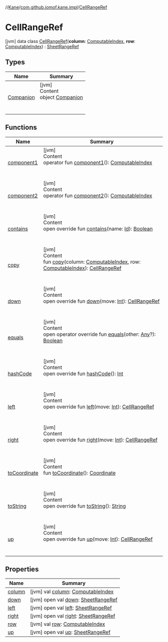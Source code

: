 //[Kane](../../index.md)/[com.github.jomof.kane.impl](../index.md)/[CellRangeRef](index.md)



# CellRangeRef  
 [jvm] data class [CellRangeRef](index.md)(**column**: [ComputableIndex](../-computable-index/index.md), **row**: [ComputableIndex](../-computable-index/index.md)) : [SheetRangeRef](../-sheet-range-ref/index.md)   


## Types  
  
|  Name|  Summary| 
|---|---|
| <a name="com.github.jomof.kane.impl/CellRangeRef.Companion///PointingToDeclaration/"></a>[Companion](-companion/index.md)| <a name="com.github.jomof.kane.impl/CellRangeRef.Companion///PointingToDeclaration/"></a>[jvm]  <br>Content  <br>object [Companion](-companion/index.md)  <br><br><br>


## Functions  
  
|  Name|  Summary| 
|---|---|
| <a name="com.github.jomof.kane.impl/CellRangeRef/component1/#/PointingToDeclaration/"></a>[component1](component1.md)| <a name="com.github.jomof.kane.impl/CellRangeRef/component1/#/PointingToDeclaration/"></a>[jvm]  <br>Content  <br>operator fun [component1](component1.md)(): [ComputableIndex](../-computable-index/index.md)  <br><br><br>
| <a name="com.github.jomof.kane.impl/CellRangeRef/component2/#/PointingToDeclaration/"></a>[component2](component2.md)| <a name="com.github.jomof.kane.impl/CellRangeRef/component2/#/PointingToDeclaration/"></a>[jvm]  <br>Content  <br>operator fun [component2](component2.md)(): [ComputableIndex](../-computable-index/index.md)  <br><br><br>
| <a name="com.github.jomof.kane.impl/CellRangeRef/contains/#kotlin.Any/PointingToDeclaration/"></a>[contains](contains.md)| <a name="com.github.jomof.kane.impl/CellRangeRef/contains/#kotlin.Any/PointingToDeclaration/"></a>[jvm]  <br>Content  <br>open override fun [contains](contains.md)(name: [Id](../index.md#%5Bcom.github.jomof.kane.impl%2FId%2F%2F%2FPointingToDeclaration%2F%5D%2FClasslikes%2F-1565197970)): [Boolean](https://kotlinlang.org/api/latest/jvm/stdlib/kotlin/-boolean/index.html)  <br><br><br>
| <a name="com.github.jomof.kane.impl/CellRangeRef/copy/#com.github.jomof.kane.impl.ComputableIndex#com.github.jomof.kane.impl.ComputableIndex/PointingToDeclaration/"></a>[copy](copy.md)| <a name="com.github.jomof.kane.impl/CellRangeRef/copy/#com.github.jomof.kane.impl.ComputableIndex#com.github.jomof.kane.impl.ComputableIndex/PointingToDeclaration/"></a>[jvm]  <br>Content  <br>fun [copy](copy.md)(column: [ComputableIndex](../-computable-index/index.md), row: [ComputableIndex](../-computable-index/index.md)): [CellRangeRef](index.md)  <br><br><br>
| <a name="com.github.jomof.kane.impl/CellRangeRef/down/#kotlin.Int/PointingToDeclaration/"></a>[down](down.md)| <a name="com.github.jomof.kane.impl/CellRangeRef/down/#kotlin.Int/PointingToDeclaration/"></a>[jvm]  <br>Content  <br>open override fun [down](down.md)(move: [Int](https://kotlinlang.org/api/latest/jvm/stdlib/kotlin/-int/index.html)): [CellRangeRef](index.md)  <br><br><br>
| <a name="kotlin/Any/equals/#kotlin.Any?/PointingToDeclaration/"></a>[equals](../../com.github.jomof.kane.impl.visitor/-difference-visitor/index.md#%5Bkotlin%2FAny%2Fequals%2F%23kotlin.Any%3F%2FPointingToDeclaration%2F%5D%2FFunctions%2F-1565197970)| <a name="kotlin/Any/equals/#kotlin.Any?/PointingToDeclaration/"></a>[jvm]  <br>Content  <br>open operator override fun [equals](../../com.github.jomof.kane.impl.visitor/-difference-visitor/index.md#%5Bkotlin%2FAny%2Fequals%2F%23kotlin.Any%3F%2FPointingToDeclaration%2F%5D%2FFunctions%2F-1565197970)(other: [Any](https://kotlinlang.org/api/latest/jvm/stdlib/kotlin/-any/index.html)?): [Boolean](https://kotlinlang.org/api/latest/jvm/stdlib/kotlin/-boolean/index.html)  <br><br><br>
| <a name="kotlin/Any/hashCode/#/PointingToDeclaration/"></a>[hashCode](../../com.github.jomof.kane.impl.visitor/-difference-visitor/index.md#%5Bkotlin%2FAny%2FhashCode%2F%23%2FPointingToDeclaration%2F%5D%2FFunctions%2F-1565197970)| <a name="kotlin/Any/hashCode/#/PointingToDeclaration/"></a>[jvm]  <br>Content  <br>open override fun [hashCode](../../com.github.jomof.kane.impl.visitor/-difference-visitor/index.md#%5Bkotlin%2FAny%2FhashCode%2F%23%2FPointingToDeclaration%2F%5D%2FFunctions%2F-1565197970)(): [Int](https://kotlinlang.org/api/latest/jvm/stdlib/kotlin/-int/index.html)  <br><br><br>
| <a name="com.github.jomof.kane.impl/CellRangeRef/left/#kotlin.Int/PointingToDeclaration/"></a>[left](left.md)| <a name="com.github.jomof.kane.impl/CellRangeRef/left/#kotlin.Int/PointingToDeclaration/"></a>[jvm]  <br>Content  <br>open override fun [left](left.md)(move: [Int](https://kotlinlang.org/api/latest/jvm/stdlib/kotlin/-int/index.html)): [CellRangeRef](index.md)  <br><br><br>
| <a name="com.github.jomof.kane.impl/CellRangeRef/right/#kotlin.Int/PointingToDeclaration/"></a>[right](right.md)| <a name="com.github.jomof.kane.impl/CellRangeRef/right/#kotlin.Int/PointingToDeclaration/"></a>[jvm]  <br>Content  <br>open override fun [right](right.md)(move: [Int](https://kotlinlang.org/api/latest/jvm/stdlib/kotlin/-int/index.html)): [CellRangeRef](index.md)  <br><br><br>
| <a name="com.github.jomof.kane.impl/CellRangeRef/toCoordinate/#/PointingToDeclaration/"></a>[toCoordinate](to-coordinate.md)| <a name="com.github.jomof.kane.impl/CellRangeRef/toCoordinate/#/PointingToDeclaration/"></a>[jvm]  <br>Content  <br>fun [toCoordinate](to-coordinate.md)(): [Coordinate](../-coordinate/index.md)  <br><br><br>
| <a name="com.github.jomof.kane.impl/CellRangeRef/toString/#/PointingToDeclaration/"></a>[toString](to-string.md)| <a name="com.github.jomof.kane.impl/CellRangeRef/toString/#/PointingToDeclaration/"></a>[jvm]  <br>Content  <br>open override fun [toString](to-string.md)(): [String](https://kotlinlang.org/api/latest/jvm/stdlib/kotlin/-string/index.html)  <br><br><br>
| <a name="com.github.jomof.kane.impl/CellRangeRef/up/#kotlin.Int/PointingToDeclaration/"></a>[up](up.md)| <a name="com.github.jomof.kane.impl/CellRangeRef/up/#kotlin.Int/PointingToDeclaration/"></a>[jvm]  <br>Content  <br>open override fun [up](up.md)(move: [Int](https://kotlinlang.org/api/latest/jvm/stdlib/kotlin/-int/index.html)): [CellRangeRef](index.md)  <br><br><br>


## Properties  
  
|  Name|  Summary| 
|---|---|
| <a name="com.github.jomof.kane.impl/CellRangeRef/column/#/PointingToDeclaration/"></a>[column](column.md)| <a name="com.github.jomof.kane.impl/CellRangeRef/column/#/PointingToDeclaration/"></a> [jvm] val [column](column.md): [ComputableIndex](../-computable-index/index.md)   <br>
| <a name="com.github.jomof.kane.impl/CellRangeRef/down/#/PointingToDeclaration/"></a>[down](index.md#%5Bcom.github.jomof.kane.impl%2FCellRangeRef%2Fdown%2F%23%2FPointingToDeclaration%2F%5D%2FProperties%2F-1565197970)| <a name="com.github.jomof.kane.impl/CellRangeRef/down/#/PointingToDeclaration/"></a> [jvm] open val [down](index.md#%5Bcom.github.jomof.kane.impl%2FCellRangeRef%2Fdown%2F%23%2FPointingToDeclaration%2F%5D%2FProperties%2F-1565197970): [SheetRangeRef](../-sheet-range-ref/index.md)   <br>
| <a name="com.github.jomof.kane.impl/CellRangeRef/left/#/PointingToDeclaration/"></a>[left](index.md#%5Bcom.github.jomof.kane.impl%2FCellRangeRef%2Fleft%2F%23%2FPointingToDeclaration%2F%5D%2FProperties%2F-1565197970)| <a name="com.github.jomof.kane.impl/CellRangeRef/left/#/PointingToDeclaration/"></a> [jvm] open val [left](index.md#%5Bcom.github.jomof.kane.impl%2FCellRangeRef%2Fleft%2F%23%2FPointingToDeclaration%2F%5D%2FProperties%2F-1565197970): [SheetRangeRef](../-sheet-range-ref/index.md)   <br>
| <a name="com.github.jomof.kane.impl/CellRangeRef/right/#/PointingToDeclaration/"></a>[right](index.md#%5Bcom.github.jomof.kane.impl%2FCellRangeRef%2Fright%2F%23%2FPointingToDeclaration%2F%5D%2FProperties%2F-1565197970)| <a name="com.github.jomof.kane.impl/CellRangeRef/right/#/PointingToDeclaration/"></a> [jvm] open val [right](index.md#%5Bcom.github.jomof.kane.impl%2FCellRangeRef%2Fright%2F%23%2FPointingToDeclaration%2F%5D%2FProperties%2F-1565197970): [SheetRangeRef](../-sheet-range-ref/index.md)   <br>
| <a name="com.github.jomof.kane.impl/CellRangeRef/row/#/PointingToDeclaration/"></a>[row](row.md)| <a name="com.github.jomof.kane.impl/CellRangeRef/row/#/PointingToDeclaration/"></a> [jvm] val [row](row.md): [ComputableIndex](../-computable-index/index.md)   <br>
| <a name="com.github.jomof.kane.impl/CellRangeRef/up/#/PointingToDeclaration/"></a>[up](index.md#%5Bcom.github.jomof.kane.impl%2FCellRangeRef%2Fup%2F%23%2FPointingToDeclaration%2F%5D%2FProperties%2F-1565197970)| <a name="com.github.jomof.kane.impl/CellRangeRef/up/#/PointingToDeclaration/"></a> [jvm] open val [up](index.md#%5Bcom.github.jomof.kane.impl%2FCellRangeRef%2Fup%2F%23%2FPointingToDeclaration%2F%5D%2FProperties%2F-1565197970): [SheetRangeRef](../-sheet-range-ref/index.md)   <br>

